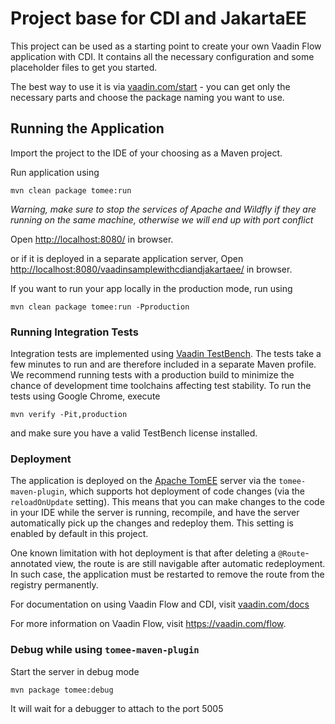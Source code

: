 # Project base for CDI and JakartaEE

This project can be used as a starting point to create your own Vaadin Flow application with CDI.
It contains all the necessary configuration and some placeholder files to get you started.

The best way to use it is via [vaadin.com/start](https://vaadin.com/start) - you can get only the necessary parts and choose the package naming you want to use.

## Running the Application

Import the project to the IDE of your choosing as a Maven project. 

Run application using
```
mvn clean package tomee:run
```

_Warning, make sure to stop the services of Apache and Wildfly if they are running on the same machine, otherwise we will end up with port conflict_

Open [http://localhost:8080/](http://localhost:8080/) in browser.

or if it is deployed in a separate application server, Open [http://localhost:8080/vaadinsamplewithcdiandjakartaee/](http://localhost:8080/vaadinsamplewithcdiandjakartaee/) in browser.

If you want to run your app locally in the production mode, run using
```
mvn clean package tomee:run -Pproduction
```

### Running Integration Tests

Integration tests are implemented using [Vaadin TestBench](https://vaadin.com/testbench). The tests take a few minutes to run and are therefore included in a separate Maven profile. We recommend running tests with a production build to minimize the chance of development time toolchains affecting test stability. To run the tests using Google Chrome, execute

`mvn verify -Pit,production`

and make sure you have a valid TestBench license installed.

### Deployment

The application is deployed on the [Apache TomEE](http://tomee.apache.org/) server via the `tomee-maven-plugin`, which supports hot deployment of code changes (via the `reloadOnUpdate` setting).
This means that you can make changes to the code in your IDE while the server is running, recompile, and have the server automatically pick up the changes and redeploy them.
This setting is enabled by default in this project.

One known limitation with hot deployment is that after deleting a `@Route`-annotated view, the route is are still navigable after automatic redeployment.
In such case, the application must be restarted to remove the route from the registry permanently.   

For documentation on using Vaadin Flow and CDI, visit [vaadin.com/docs](https://vaadin.com/docs/v14/flow/cdi/tutorial-cdi-basic.html)

For more information on Vaadin Flow, visit https://vaadin.com/flow.


### Debug while using `tomee-maven-plugin`

Start the server in debug mode
```
mvn package tomee:debug
```
It will wait for a debugger to attach to the port 5005 